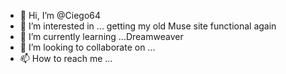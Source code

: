 - 👋 Hi, I’m @Ciego64
- 👀 I’m interested in ... getting my old Muse site functional again
- 🌱 I’m currently learning ...Dreamweaver
- 💞️ I’m looking to collaborate on ...
- 📫 How to reach me ...

<!---
Ciego64/Ciego64 is a ✨ special ✨ repository because its `README.md` (this file) appears on your GitHub profile.
You can click the Preview link to take a look at your changes.
--->
